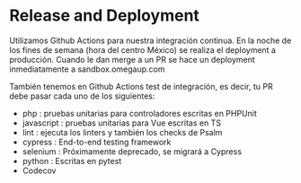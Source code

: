 # Release and Deployment

Utilizamos Github Actions para nuestra integración continua. En la noche de los fines de semana (hora del centro México) se realiza el deployment a producción. 
Cuando le dan merge a un PR se hace un deployment inmediatamente a sandbox.omegaup.com

También tenemos en Github Actions test de integración, es decir, tu PR debe pasar cada uno de los siguientes:

 - php : pruebas unitarias para controladores escritas en PHPUnit
 - javascript : pruebas unitarias para Vue escritas en TS
 - lint : ejecuta los linters y también los checks de Psalm
 - cypress : End-to-end testing framework
 - selenium : Próximamente deprecado, se migrará a Cypress
 - python : Escritas en pytest
 - Codecov

